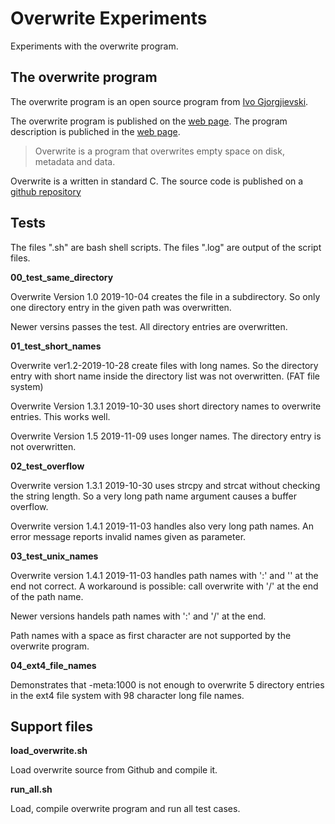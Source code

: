 # Overwrite Experiments

Experiments with the overwrite program.

## The overwrite program

The overwrite program is an open source program from [Ivo Gjorgjievski](https://github.com/ivoprogram).

The overwrite program is published on the [web page](https://ivoprogram.github.io/content/en/index.html).
The program description is publiched in the [web page](https://ivoprogram.github.io/content/en/index.html).
> Overwrite is a program that overwrites empty space on disk, metadata and data.

Overwrite is a written in standard C. The source code is published on a [github repository](https://github.com/ivoprogram/overwrite)

## Tests

The files ".sh" are bash shell scripts.
The files ".log" are output of the script files.

**00_test_same_directory**

Overwrite Version 1.0 2019-10-04 creates the file in a subdirectory.
So only one directory entry in the given path was overwritten.

Newer versins passes the test. All directory entries are overwritten.

**01_test_short_names**

Overwrite ver1.2-2019-10-28 create files with long names.
So the directory entry with short name inside the directory
list was not overwritten.
(FAT file system)

Overwrite Version 1.3.1 2019-10-30 uses short directory names to
overwrite entries. This works well.

Overwrite Version 1.5 2019-11-09 uses longer names. The directory
entry is not overwritten.

**02_test_overflow**

Overwrite version 1.3.1 2019-10-30 uses strcpy and strcat without
checking the string length. So a very long path name argument
causes a buffer overflow.

Overwrite version 1.4.1 2019-11-03 handles also very long path names.
An error message reports invalid names given as parameter.

**03_test_unix_names**

Overwrite version 1.4.1 2019-11-03 handles path names with ':' and
'\' at the end not correct. A workaround is possible: call overwrite
with '/' at the end of the path name.

Newer versions handels path names with ':' and '/' at the end.

Path names with a space as first character are not supported by
the overwrite program.

**04_ext4_file_names**

Demonstrates that -meta:1000 is not enough to overwrite 5 directory
entries in the ext4 file system with 98 character long file names.

## Support files

**load_overwrite.sh**

Load overwrite source from Github and compile it.

**run_all.sh**

Load, compile overwrite program and run all test cases.
